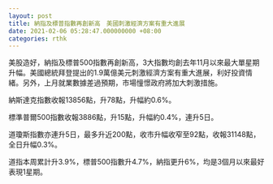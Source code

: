 ```yaml
---
layout: post
title: 納指及標普指數再創新高　美國刺激經濟方案有重大進展
date: 2021-02-06 05:28:47.000000000 +08:00
categories: rthk
---
```


美股造好，納指及標普500指數再創新高，3大指數均創去年11月以來最大單星期升幅。美國總統拜登提出的1.9萬億美元刺激經濟方案有重大進展，利好投資情緒。另外，上月就業數據差過預期，市場憧憬政府將加大刺激措施。

納斯達克指數收報13856點，升78點，升幅約0.6%。

標準普爾500指數收報3886點，升15點，升幅約0.4%，連升5日。

道瓊斯指數亦連升5日，最多升近200點，收市升幅收窄至92點，收報31148點，全日升幅0.3%。

道指本周累計升3.9%，標普500指數升4.7%，納指更升6%，均是3個月以來最好表現1星期。
